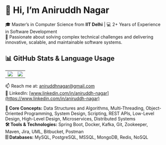# 👋 Hi, I’m Aniruddh Nagar

🎓 Master’s in Computer Science from **IIT Delhi** | 💻 2+ Years of Experience in Software Development  
🚀 Passionate about solving complex technical challenges and delivering innovative, scalable, and maintainable software systems.
## 📊 GitHub Stats & Language Usage
<table>
  <tr>
    <td>
      <img src="https://github-readme-stats.vercel.app/api?username=aniruddhnagar&show_icons=true&count_private=true&theme=transparent&rank_icon=github" />
    </td>
    <td>
      <img src="https://github-readme-stats.vercel.app/api/top-langs/?username=aniruddhnagar&layout=donut-vertical&theme=transparent&count_private=true&hide=html,css,javascript" />
    </td>
  </tr>
</table>

📫 Reach me at: [aniruddhnagar@gmail.com](mailto:aniruddhnagar@gmail.com)  
💼 LinkedIn: [www.linkedin.com/in/aniruddh-nagar](https://www.linkedin.com/in/aniruddh-nagar)

**🧠 Core Concepts:** Data Structures and Algorithms, Multi-Threading, Object-Oriented Programming, System Design, Scripting, REST APIs, Low-Level Design, High-Level Design, Microservices, Distributed Systems  
**🛠️ Tools & Technologies:** Spring Boot, Docker, Kafka, Git, Zookeeper, Maven, Jira, UML, Bitbucket, Postman  
**🗄️ Databases:** MySQL, PostgreSQL, MSSQL, MongoDB, Redis, NoSQL
<!---
aniruddhnagar is a ✨ special ✨ repository because its `README.md` (this file) appears on your GitHub profile.
You can click the Preview link to take a look at your changes.
--->

